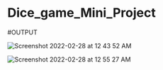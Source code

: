 # Dice_game_Mini_Project
#OUTPUT

![Screenshot 2022-02-28 at 12 43 52 AM](https://user-images.githubusercontent.com/78723011/155896705-0bf3e85c-a4b2-40b6-a84f-4ff2ab560d53.png)


![Screenshot 2022-02-28 at 12 55 27 AM](https://user-images.githubusercontent.com/78723011/155896718-bfbce78e-04c3-4814-8357-f81df79fd935.png)
